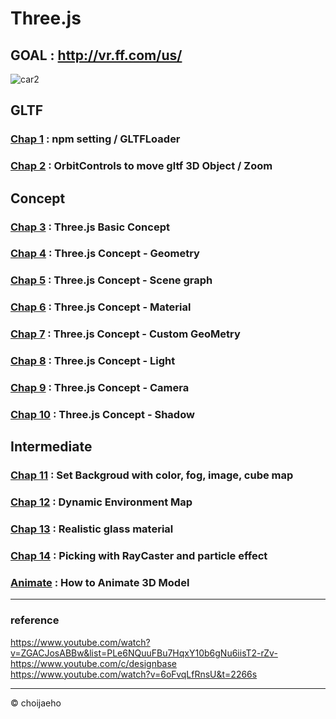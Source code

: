 # Three.js
## GOAL : http://vr.ff.com/us/
![car2](https://user-images.githubusercontent.com/55049159/178149942-987039de-0ba7-4457-be96-e5ef5fadf0ed.gif)


## GLTF
### <a href="https://github.com/jaero0725/ThreeJsStudy/tree/main/chap01" >Chap 1</a>  : npm setting / GLTFLoader
### <a href="https://github.com/jaero0725/ThreeJsStudy/tree/main/chap02" >Chap 2</a>  : OrbitControls to move gltf 3D Object / Zoom
## Concept
### <a href="https://github.com/jaero0725/ThreeJsStudy/tree/main/chap03" >Chap 3</a>  : Three.js Basic Concept 
### <a href="https://github.com/jaero0725/ThreeJsStudy/tree/main/chap04" >Chap 4</a>  : Three.js Concept - Geometry
### <a href="https://github.com/jaero0725/ThreeJsStudy/tree/main/chap05" >Chap 5</a>  : Three.js Concept - Scene graph 
### <a href="https://github.com/jaero0725/ThreeJsStudy/tree/main/chap06" >Chap 6</a>  : Three.js Concept - Material
### <a href="https://github.com/jaero0725/ThreeJsStudy/tree/main/chap07" >Chap 7</a>  : Three.js Concept - Custom GeoMetry
### <a href="https://github.com/jaero0725/ThreeJsStudy/tree/main/chap08" >Chap 8</a>  : Three.js Concept - Light
### <a href="https://github.com/jaero0725/ThreeJsStudy/tree/main/chap09" >Chap 9</a>  : Three.js Concept - Camera
### <a href="https://github.com/jaero0725/ThreeJsStudy/tree/main/chap10" >Chap 10</a> : Three.js Concept - Shadow
## Intermediate
### <a href="https://github.com/jaero0725/ThreeJsStudy/tree/main/chap11" >Chap 11</a> : Set Backgroud with color, fog, image, cube map
### <a href="https://github.com/jaero0725/ThreeJsStudy/tree/main/chap12" >Chap 12</a> : Dynamic Environment Map
### <a href="https://github.com/jaero0725/ThreeJsStudy/tree/main/chap13" >Chap 13</a> : Realistic glass material
### <a href="https://github.com/jaero0725/ThreeJsStudy/tree/main/chap14" >Chap 14</a> : Picking with RayCaster and particle effect
### <a href="https://github.com/jaero0725/ThreeJsStudy/tree/main/animate" >Animate</a> : How to Animate 3D Model 
<hr>

### reference

https://www.youtube.com/watch?v=ZGACJosABBw&list=PLe6NQuuFBu7HqxY10b6gNu6iisT2-rZv- <br>
https://www.youtube.com/c/designbase <br>
https://www.youtube.com/watch?v=6oFvqLfRnsU&t=2266s <br>
<hr>
© choijaeho
